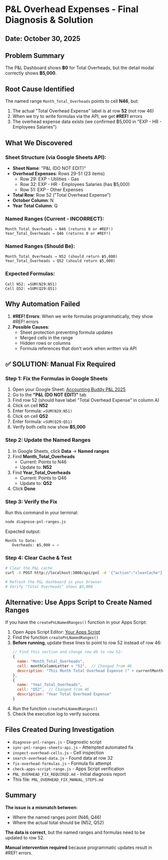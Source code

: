 # P&L Overhead Expenses - Final Diagnosis & Solution

## Date: October 30, 2025

## Problem Summary
The P&L Dashboard shows **฿0** for Total Overheads, but the detail modal correctly shows **฿5,000**.

## Root Cause Identified
The named range `Month_Total_Overheads` points to cell **N46**, but:
1. The actual "Total Overhead Expense" label is at row **52** (not row 46)
2. When we try to write formulas via the API, we get **#REF!** errors
3. The overhead expense data exists (we confirmed ฿5,000 in "EXP - HR - Employees Salaries")

## What We Discovered

### Sheet Structure (via Google Sheets API):
- **Sheet Name**: "P&L (DO NOT EDIT)"
- **Overhead Expenses**: Rows 29-51 (23 items)
  - Row 29: EXP - Utilities - Gas
  - Row 32: EXP - HR - Employees Salaries (has ฿5,000)
  - Row 51: EXP - Other Expenses
- **Total Row**: Row 52 ("Total Overhead Expense")
- **October Column**: N
- **Year Total Column**: Q

### Named Ranges (Current - INCORRECT):
```
Month_Total_Overheads → N46 (returns 0 or #REF!)
Year_Total_Overheads → Q46 (returns 0 or #REF!)
```

### Named Ranges (Should Be):
```
Month_Total_Overheads → N52 (should return ฿5,000)
Year_Total_Overheads → Q52 (should return ฿5,000)
```

### Expected Formulas:
```
Cell N52: =SUM(N29:N51)
Cell Q52: =SUM(Q29:Q51)
```

## Why Automation Failed
1. **#REF! Errors**: When we write formulas programmatically, they show #REF! errors
2. **Possible Causes**:
   - Sheet protection preventing formula updates
   - Merged cells in the range
   - Hidden rows or columns
   - Formula references that don't work when written via API

## ✅ SOLUTION: Manual Fix Required

### Step 1: Fix the Formulas in Google Sheets
1. Open your Google Sheet: [Accounting Buddy P&L 2025](https://docs.google.com/spreadsheets/d/1UnCopzurl27VRqVDSIgrro5KyAfuP9T0GRePrtljAR8)
2. Go to the **"P&L (DO NOT EDIT)"** tab
3. Find row 52 (should have label "Total Overhead Expense" in column A)
4. Click on cell **N52**
5. Enter formula: `=SUM(N29:N51)`
6. Click on cell **Q52**
7. Enter formula: `=SUM(Q29:Q51)`
8. Verify both cells now show **฿5,000**

### Step 2: Update the Named Ranges
1. In Google Sheets, click **Data** → **Named ranges**
2. Find **Month_Total_Overheads**
   - Current: Points to N46
   - Update to: **N52**
3. Find **Year_Total_Overheads**
   - Current: Points to Q46
   - Update to: **Q52**
4. Click **Done**

### Step 3: Verify the Fix
Run this command in your terminal:
```bash
node diagnose-pnl-ranges.js
```

Expected output:
```
Month to Date:
   Overheads: ฿5,000 ← ✓
```

### Step 4: Clear Cache & Test
```bash
# Clear the P&L cache
curl -X POST http://localhost:3000/api/pnl -d '{"action":"clearCache"}'

# Refresh the P&L dashboard in your browser
# Verify "Total Overheads" shows ฿5,000
```

## Alternative: Use Apps Script to Create Named Ranges

If you have the `createPnLNamedRanges()` function in your Apps Script:

1. Open Apps Script Editor: [Your Apps Script](https://script.google.com)
2. Find the function `createPnLNamedRanges()`
3. **Before running**, update these lines to point to row 52 instead of row 46:
   ```javascript
   // Find this section and change row 46 to row 52:
   {
     name: "Month_Total_Overheads",
     cell: monthColumnLetter + "52",  // Changed from 46
     description: "This Month Total Overhead Expense (" + currentMonth + ")"
   },
   {
     name: "Year_Total_Overheads",
     cell: "Q52",  // Changed from 46
     description: "Year Total Overhead Expense"
   }
   ```
4. Run the function `createPnLNamedRanges()`
5. Check the execution log to verify success

## Files Created During Investigation

- `diagnose-pnl-ranges.js` - Diagnostic script
- `sync-pnl-ranges-sheets-api.js` - Attempted automated fix
- `inspect-overhead-cells.js` - Cell inspection
- `search-overhead-data.js` - Found data at row 32
- `fix-overhead-formulas.js` - Formula fix attempt
- `check-apps-script-range.js` - Apps Script verification
- `PNL_OVERHEAD_FIX_REQUIRED.md` - Initial diagnosis report
- This file: `PNL_OVERHEAD_FIX_MANUAL_STEPS.md`

## Summary
**The issue is a mismatch between:**
- Where the named ranges point (N46, Q46)
- Where the actual total should be (N52, Q52)

**The data is correct**, but the named ranges and formulas need to be updated to row 52.

**Manual intervention required** because programmatic updates result in #REF! errors.
